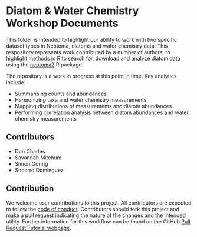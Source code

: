 # Diatom & Water Chemistry Workshop Documents

This folder is intended to highlight our ability to work with two specific dataset types in Neotoma, diatoms and water chemistry data. This respository represents work contributed by a number of authors, to highlight methods in R to search for, download and analyze diatom data using the [neotoma2](https://doi.org/10.21105/joss.05561) R package.

The repository is a work in progress at this point in time. Key analytics include:

* Summarising counts and abundances
* Harmonizing taxa and water chemistry measurements
* Mapping distributions of measurements and diatom abundances
* Performing correlation analysis between diatom abundances and water chemistry measurements

## Contributors

* Don Charles
* Savannah Mitchum
* Simon Goring
* Socorro Dominguez

## Contribution

We welcome user contributions to this project.  All contributors are expected to follow the [code of conduct](https://github.com/Neotomadb/Workshops/blob/master/CONDUCT.md).  Contributors should fork this project and make a pull request indicating the nature of the changes and the intended utility.  Further information for this workflow can be found on the GitHub [Pull Request Tutorial webpage](https://help.github.com/articles/about-pull-requests/).

